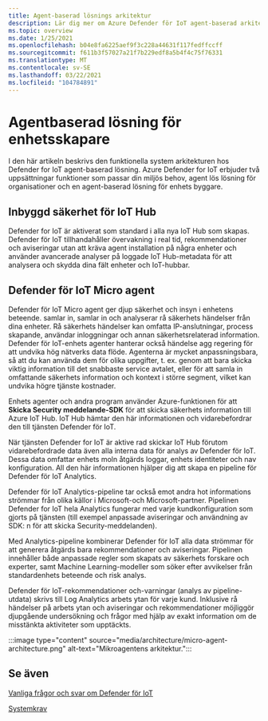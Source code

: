 ```yaml
---
title: Agent-baserad lösnings arkitektur
description: Lär dig mer om Azure Defender för IoT agent-baserad arkitektur och informations flöde.
ms.topic: overview
ms.date: 1/25/2021
ms.openlocfilehash: b04e8fa6225aef9f3c228a44631f117fedffccff
ms.sourcegitcommit: f611b3f57027a21f7b229edf8a5b4f4c75f76331
ms.translationtype: MT
ms.contentlocale: sv-SE
ms.lasthandoff: 03/22/2021
ms.locfileid: "104784891"
---
```

# <a name="agent-based-solution-for-device-builders"></a>Agentbaserad lösning för enhetsskapare

I den här artikeln beskrivs den funktionella system arkitekturen hos Defender for IoT agent-baserad lösning. Azure Defender for IoT erbjuder två uppsättningar funktioner som passar din miljös behov, agent lös lösning för organisationer och en agent-baserad lösning för enhets byggare.

## <a name="iot-hub-built-in-security"></a>Inbyggd säkerhet för IoT Hub

Defender for IoT är aktiverat som standard i alla nya IoT Hub som skapas. Defender för IoT tillhandahåller övervakning i real tid, rekommendationer och aviseringar utan att kräva agent installation på några enheter och använder avancerade analyser på loggade IoT Hub-metadata för att analysera och skydda dina fält enheter och IoT-hubbar. 

## <a name="defender-for-iot-micro-agent"></a>Defender för IoT Micro agent 

Defender för IoT Micro agent ger djup säkerhet och insyn i enhetens beteende. samlar in, samlar in och analyserar rå säkerhets händelser från dina enheter. Rå säkerhets händelser kan omfatta IP-anslutningar, process skapande, användar inloggningar och annan säkerhetsrelaterad information. Defender för IoT-enhets agenter hanterar också händelse agg regering för att undvika hög nätverks data flöde. Agenterna är mycket anpassningsbara, så att du kan använda dem för olika uppgifter, t. ex. genom att bara skicka viktig information till det snabbaste service avtalet, eller för att samla in omfattande säkerhets information och kontext i större segment, vilket kan undvika högre tjänste kostnader.

Enhets agenter och andra program använder Azure-funktionen för att **Skicka Security meddelande-SDK** för att skicka säkerhets information till Azure IoT Hub. IoT Hub hämtar den här informationen och vidarebefordrar den till tjänsten Defender för IoT.

När tjänsten Defender for IoT är aktive rad skickar IoT Hub förutom vidarebefordrade data även alla interna data för analys av Defender för IoT. Dessa data omfattar enhets moln åtgärds loggar, enhets identiteter och nav konfiguration. All den här informationen hjälper dig att skapa en pipeline för Defender för IoT Analytics.

Defender för IoT Analytics-pipeline tar också emot andra hot informations strömmar från olika källor i Microsoft-och Microsoft-partner. Pipelinen Defender for IoT hela Analytics fungerar med varje kundkonfiguration som gjorts på tjänsten (till exempel anpassade aviseringar och användning av SDK: n för att skicka Security-meddelanden).

Med Analytics-pipeline kombinerar Defender för IoT alla data strömmar för att generera åtgärds bara rekommendationer och aviseringar. Pipelinen innehåller både anpassade regler som skapats av säkerhets forskare och experter, samt Machine Learning-modeller som söker efter avvikelser från standardenhets beteende och risk analys.

Defender för IoT-rekommendationer och-varningar (analys av pipeline-utdata) skrivs till Log Analytics arbets ytan för varje kund. Inklusive rå händelser på arbets ytan och aviseringar och rekommendationer möjliggör djupgående undersökning och frågor med hjälp av exakt information om de misstänkta aktiviteter som upptäckts.

:::image type="content" source="media/architecture/micro-agent-architecture.png" alt-text="Mikroagentens arkitektur.":::

## <a name="see-also"></a>Se även

[Vanliga frågor och svar om Defender för IoT](resources-frequently-asked-questions.md)

[Systemkrav](quickstart-system-prerequisites.md)
